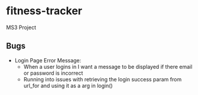 # fitness-tracker
MS3 Project


## Bugs 
 - Login Page Error Message:
   - When a user logins in I want a message to be displayed if there email or password is incorrect
   - Running into issues with retrieving the login success param from url_for and using it as a arg in login() 
